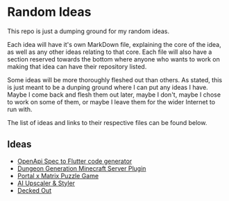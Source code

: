 # Random Ideas
This repo is just a dumping ground for my random ideas. 

Each idea will have it's own MarkDown file, explaining the core of the idea, as well as any other ideas relating to that core. Each file will also have a section reserved towards the bottom where anyone who wants to work on making that idea can have their repository listed.

Some ideas will be more thoroughly fleshed out than others. As stated, this is just meant to be a dunping ground where I can put any ideas I have. Maybe I come back and flesh them out later, maybe I don't, maybe I chose to work on some of them, or maybe I leave them for the wider Internet to run with.

The list of ideas and links to their respective files can be found below.

## Ideas
* [OpenApi Spec to Flutter code generator](openapi-flutter-generator.md)
* [Dungeon Generation Minecraft Server Plugin](dungeon-gen-mc-plugin.md)
* [Portal x Matrix Puzzle Game](portal-matrix-puzzle-game.md)
* [AI Upscaler & Styler](ai-upscal-with-style.md)
* [Decked Out](decked-out-game.md)